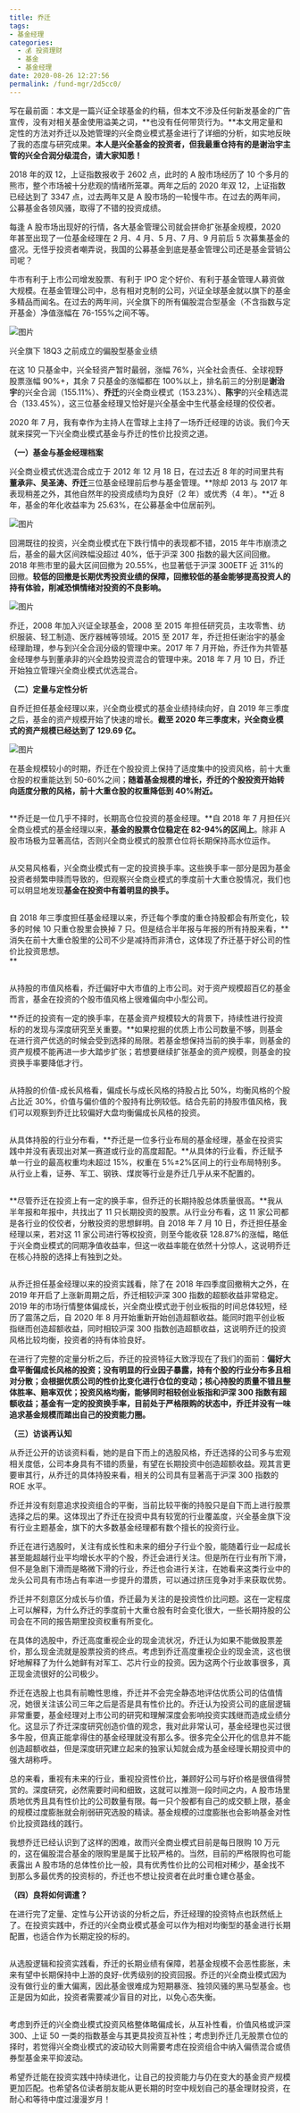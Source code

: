 ```yaml
---
title: 乔迁
tags: 
- 基金经理
categories: 
  - 💰 投资理财
  - 基金
  - 基金经理
date: 2020-08-26 12:27:56
permalink: /fund-mgr/2d5cc0/
---
```

写在最前面：本文是一篇兴证全球基金的约稿，但本文不涉及任何新发基金的广告宣传，没有对相关基金使用溢美之词，**也没有任何带货行为。**本文用定量和定性的方法对乔迁以及她管理的兴全商业模式基金进行了详细的分析，如实地反映了我的态度与研究成果。**本人是兴全基金的投资者，但我最重仓持有的是谢治宇主管的兴全合润分级混合，请大家知悉！**

  
2018 年的双 12，上证指数报收于 2602 点，此时的 A 股市场经历了 10 个多月的熊市，整个市场被十分悲观的情绪所笼罩。两年之后的 2020 年双 12，上证指数已经达到了 3347 点，过去两年又是 A 股市场的一轮慢牛市。在过去的两年间，公募基金各领风骚，取得了不错的投资成绩。

每逢 A 股市场出现好的行情，各大基金管理公司就会拼命扩张基金规模，2020 年甚至出现了一位基金经理在 2 月、4 月、5 月、7 月、9 月前后 5 次募集基金的盛况。无怪乎投资者嘲弄说，我国的公募基金到底是基金管理公司还是基金营销公司呢？  

  

牛市有利于上市公司增发股票、有利于 IPO 定个好价、有利于基金管理人募资做大规模。在基金管理公司中，总有相对克制的公司，兴证全球基金就以旗下的基金多精品而闻名。在过去的两年间，兴全旗下的所有偏股混合型基金（不含指数与定开基金）净值涨幅在 76-155%之间不等。

  

![图片](https://mmbiz.qpic.cn/mmbiz_png/zl6NetTkicYDokuxmdibHnj4IB7Wa3xkgxan0ccQygpicZULq3x5Q4adbVEqQOyAXK1WhfIHCgrmWibicCq9XoPEbew/640?wx_fmt=png&tp=webp&wxfrom=5&wx_lazy=1&wx_co=1)

兴全旗下 18Q3 之前成立的偏股型基金业绩  

在这 10 只基金中，兴全轻资产暂时最弱，涨幅 76%，兴全社会责任、全球视野股票涨幅 90%+，其余 7 只基金的涨幅都在 100%以上，排名前三的分别是**谢治宇**的兴全合润（155.11%）、**乔迁**的兴全商业模式（153.23%）、**陈宇**的兴全精选混合（133.45%），这三位基金经理又恰好是兴全基金中生代基金经理的佼佼者。

  

2020 年 7 月，我有幸作为主持人在雪球上主持了一场乔迁经理的访谈。我们今天就来探究一下兴全商业模式基金与乔迁的性价比投资之道。

  

**（一）基金与基金经理档案**

  

兴全商业模式优选混合成立于 2012 年 12 月 18 日，在过去近 8 年的时间里共有**董承非、吴圣涛、乔迁**三位基金经理前后参与基金管理。**除却 2013 与 2017 年表现稍差之外，其他自然年的投资成绩均为良好（2 年）或优秀（4 年）。**近 8 年，基金的年化收益率为 25.63%，在公募基金中位居前列。

  

![图片](https://mmbiz.qpic.cn/mmbiz_png/zl6NetTkicYDokuxmdibHnj4IB7Wa3xkgxibBGqRZ3sGV5uvOZF3xiccg7y5p7UXzBFpanXqfsdia3XKKn1D0jXJtaQ/640?wx_fmt=png&tp=webp&wxfrom=5&wx_lazy=1&wx_co=1)

  

回溯既往的投资，兴全商业模式在下跌行情中的表现都不错，2015 年牛市崩溃之后，基金的最大区间跌幅没超过 40%，低于沪深 300 指数的最大区间回撤。2018 年熊市里的最大区间回撤为 20.55%，也显著低于沪深 300ETF 近 31%的回撤。**较低的回撤是长期优秀投资业绩的保障，回撤较低的基金能够提高投资人的持有体验，削减恐惧情绪对投资的不良影响。**

  

![图片](https://mmbiz.qpic.cn/mmbiz_png/zl6NetTkicYDokuxmdibHnj4IB7Wa3xkgxBnvWCFuoS1IiaKNfJpFBJOFldy74VhhpGiclpGibFZkGx3Uqfexxs2kcA/640?wx_fmt=png&tp=webp&wxfrom=5&wx_lazy=1&wx_co=1)

  

乔迁，2008 年加入兴证全球基金，2008 至 2015 年担任研究员，主攻零售、纺织服装、轻工制造、医疗器械等领域。2015 至 2017 年，乔迁担任谢治宇的基金经理助理，参与到兴全合润分级的管理中来。2017 年 7 月开始，乔迁作为共管基金经理参与到董承非的兴全趋势投资混合的管理中来。2018 年 7 月 10 日，乔迁开始独立管理兴全商业模式优选混合。

  

**（二）定量与定性分析**

  

自乔迁担任基金经理以来，兴全商业模式的基金业绩持续向好，自 2019 年三季度之后，基金的资产规模开始了快速的增长。**截至 2020 年三季度末，兴全商业模式的资产规模已经达到了 129.69 亿。**

  

![图片](https://mmbiz.qpic.cn/mmbiz_png/zl6NetTkicYDokuxmdibHnj4IB7Wa3xkgxpZ8DlfoSzjEbRn3eficcra9ic4wqMDW5U6AZDe0cl39jvSibxnhuCggzQ/640?wx_fmt=png&tp=webp&wxfrom=5&wx_lazy=1&wx_co=1)

  

在基金规模较小的时期，乔迁在个股投资上保持了适度集中的投资风格，前十大重仓股的权重能达到 50-60%之间；**随着基金规模的增长，乔迁的个股投资开始转向适度分散的风格，前十大重仓股的权重降低到 40%附近。**

  

![](data:image/gif;base64,iVBORw0KGgoAAAANSUhEUgAAAAEAAAABCAYAAAAfFcSJAAAADUlEQVQImWNgYGBgAAAABQABh6FO1AAAAABJRU5ErkJggg==)

  

**乔迁是一位几乎不择时，长期高仓位投资的基金经理。**自 2018 年 7 月担任兴全商业模式的基金经理以来，**基金的股票仓位稳定在 82-94%的区间上**。除非 A 股市场极为显著高估，否则兴全商业模式的股票仓位将长期保持高水位运作。  

  

![](data:image/gif;base64,iVBORw0KGgoAAAANSUhEUgAAAAEAAAABCAYAAAAfFcSJAAAADUlEQVQImWNgYGBgAAAABQABh6FO1AAAAABJRU5ErkJggg==)

  

从交易风格看，兴全商业模式有一定的投资换手率。这些换手率一部分是因为基金投资者频繁申赎而导致的，但观察兴全商业模式的季度前十大重仓股情况，我们也可以明显地发现**基金在投资中有着明显的换手。**

  

![](data:image/gif;base64,iVBORw0KGgoAAAANSUhEUgAAAAEAAAABCAYAAAAfFcSJAAAADUlEQVQImWNgYGBgAAAABQABh6FO1AAAAABJRU5ErkJggg==)

  

自 2018 年三季度担任基金经理以来，乔迁每个季度的重仓持股都会有所变化，较多的时候 10 只重仓股里会换掉 7 只。但是结合半年报与年报的所有持股来看，**消失在前十大重仓股里的公司不少是减持而非清仓，这体现了乔迁基于好公司的性价比投资思想。  
**

  

![](data:image/gif;base64,iVBORw0KGgoAAAANSUhEUgAAAAEAAAABCAYAAAAfFcSJAAAADUlEQVQImWNgYGBgAAAABQABh6FO1AAAAABJRU5ErkJggg==)

  

从持股的市值风格看，乔迁偏好中大市值的上市公司。对于资产规模超百亿的基金而言，基金在投资的个股市值风格上很难偏向中小型公司。

  

**乔迁的投资有一定的换手率，在基金资产规模较大的背景下，持续性进行投资标的的发现与深度研究至关重要。**如果挖掘的优质上市公司数量不够，则基金在进行资产优选的时候会受到选择的局限。若基金想保持当前的换手率，则基金的资产规模不能再进一步大踏步扩张；若想要继续扩张基金的资产规模，则基金的投资换手率要降低才行。

  

![](data:image/gif;base64,iVBORw0KGgoAAAANSUhEUgAAAAEAAAABCAYAAAAfFcSJAAAADUlEQVQImWNgYGBgAAAABQABh6FO1AAAAABJRU5ErkJggg==)

  

从持股的价值-成长风格看，偏成长与成长风格的持股占比 50%，均衡风格的个股占比近 30%，价值与偏价值的个股持有比例较低。结合先前的持股市值风格，我们可以观察到乔迁比较偏好大盘均衡偏成长风格的投资。  

  

![](data:image/gif;base64,iVBORw0KGgoAAAANSUhEUgAAAAEAAAABCAYAAAAfFcSJAAAADUlEQVQImWNgYGBgAAAABQABh6FO1AAAAABJRU5ErkJggg==)

  

从具体持股的行业分布看，**乔迁是一位多行业布局的基金经理，基金在投资实践中并没有表现出对某一赛道或行业的高度超配。**从具体的行业看，乔迁赋予单一行业的最高权重均未超过 15%，权重在 5%±2%区间上的行业布局特别多。从行业上看，证券、军工、钢铁、煤炭等行业是乔迁几乎从来不配置的。

  

![](data:image/gif;base64,iVBORw0KGgoAAAANSUhEUgAAAAEAAAABCAYAAAAfFcSJAAAADUlEQVQImWNgYGBgAAAABQABh6FO1AAAAABJRU5ErkJggg==)

  

**尽管乔迁在投资上有一定的换手率，但乔迁的长期持股总体质量很高。**我从半年报和年报中，共找出了 11 只长期投资的股票。从行业分布看，这 11 家公司都是各行业的佼佼者，分散投资的思想鲜明。自 2018 年 7 月 10 日，乔迁担任基金经理以来，若对这 11 家公司进行等权投资，则至今能收获 128.87%的涨幅，略低于兴全商业模式的同期净值收益率，但这一收益率能在依然十分惊人，这说明乔迁在核心持股的选择上有独到之处。

  

![](data:image/gif;base64,iVBORw0KGgoAAAANSUhEUgAAAAEAAAABCAYAAAAfFcSJAAAADUlEQVQImWNgYGBgAAAABQABh6FO1AAAAABJRU5ErkJggg==)

  

从乔迁担任基金经理以来的投资实践看，除了在 2018 年四季度回撤稍大之外，在 2019 年开启了上涨新周期之后，乔迁相较沪深 300 指数的超额收益非常稳定。2019 年的市场行情整体偏成长，兴全商业模式逊于创业板指的时间总体较短，经历了震荡之后，自 2020 年 8 月开始重新开始创造超额收益。能同时跑平创业板指继而创造超额收益，同时相较沪深 300 指数创造超额收益，这说明乔迁的投资风格比较均衡，投资者的持有体验良好。  

  

在进行了完整的定量分析之后，乔迁的投资特征大致浮现在了我们的面前：**偏好大盘平衡偏成长风格的投资；没有明显的行业因子暴露，持有个股的行业分布多且相对分散；会根据优质公司的性价比变化进行仓位的变动；核心持股的质量不错且整体胜率、赔率双优；投资风格均衡，能够同时相较创业板指和沪深 300 指数有超额收益；基金有一定的投资换手率，目前处于严格限购的状态中，乔迁并没有一味追求基金规模而踏出自己的投资能力圈。**

  

**（三）访谈再认知**

  

从乔迁公开的访谈资料看，她的是自下而上的选股风格，乔迁选择的公司多与宏观相关度低，公司本身具有不错的质量，有望在长期投资中创造超额收益。观其言更要审其行，从乔迁的具体持股来看，相关的公司具有显著高于沪深 300 指数的 ROE 水平。

  

乔迁并没有刻意追求投资组合的平衡，当前比较平衡的持股只是自下而上进行股票选择之后的果。这体现出了乔迁在投资中具有较宽的行业覆盖度，兴全基金旗下没有行业主题基金，旗下的大多数基金经理都有数个擅长的投资行业。

  

乔迁在进行选股时，关注有成长性和未来的细分子行业个股，能随着行业一起成长甚至能超越行业平均增长水平的个股，乔迁会进行关注。但是所在行业有所下滑，但不是急剧下滑而是略微下滑的行业，乔迁也会进行关注，在她看来这类行业中的龙头公司具有市场占有率进一步提升的潜质，可以通过挤压竞争对手来获取优势。

  

乔迁并不刻意区分成长与价值，乔迁最为关注的是投资性价比问题。这在一定程度上可以解释，为什么乔迁的季度前十大重仓股有时会变化很大，一些长期持股的公司会在不同的报告期里投资权重有所变化。

  

在具体的选股中，乔迁高度重视企业的现金流状况，乔迁认为如果不能做股票差价，那么现金流就是股票投资的终点。考虑到乔迁高度重视企业的现金流，这也很好地解释了为什么她鲜有对军工、芯片行业的投资。因为这两个行业故事很多，真正现金流很好的公司极少。

  

乔迁在选股上也具有前瞻性思维，乔迁并不会完全静态地评估优质公司的估值情况，她很关注该公司三年之后是否是具有性价比的。乔迁认为投资公司的底层逻辑非常重要，基金经理对上市公司的研究和理解深度会影响投资实践继而造成业绩分化。这显示了乔迁深度研究创造价值的观念，我对此非常认可，基金经理也买过很多牛股，但真正能拿得住的基金经理就没有那么多。很多完全公开化的信息并不能创造超额收益，但是深度研究建立起来的独家认知就会成为基金经理长期投资中的强大胡称呼。

  

总的来看，重视有未来的行业，重视投资性价比，兼顾好公司与好价格是很值得赞赏的。深度研究，必然需要时间和细致，这就可以推测一段时间之内，A 股市场里质地优秀且具有性价比的公司数量有限。每一只个股都有自己的成交额上限，基金的规模过度膨胀就会削弱研究选股的精读。基金规模的过度膨胀也会影响基金对性价比投资路线的践行。  

  

我想乔迁已经认识到了这样的困难，故而兴全商业模式目前是每日限购 10 万元的，这在偏股混合基金的限购里是属于比较严格的。当然，目前的严格限购也可能表露出 A 股市场的总体性价比一般，具有优秀性价比的公司相对稀少，基金找不到那么多最优秀的投资标的，乔迁也不想让投资者在此时重仓建仓基金。

  

**（四）良将如何调遣？**   

  

在进行完了定量、定性与公开访谈的分析之后，乔迁经理的投资特点也跃然纸上了。在投资实践中，乔迁的兴全商业模式基金可以作为相对均衡型的基金进行长期配置，也适合作为长期定投的标的。

  

![](data:image/gif;base64,iVBORw0KGgoAAAANSUhEUgAAAAEAAAABCAYAAAAfFcSJAAAADUlEQVQImWNgYGBgAAAABQABh6FO1AAAAABJRU5ErkJggg==)

  

从选股逻辑和投资实践看，乔迁的长期业绩有保障，若基金规模不会恶性膨胀，未来有望中长期保持中上游的良好-优秀级别的投资回报。乔迁的兴全商业模式因为没有做行业的重大偏离，因此基金很难成为短期暴涨、独领风骚的黑马型基金。也正是因为如此，投资者需要减少盲目的对比，以免心态失衡。  
  

![](data:image/gif;base64,iVBORw0KGgoAAAANSUhEUgAAAAEAAAABCAYAAAAfFcSJAAAADUlEQVQImWNgYGBgAAAABQABh6FO1AAAAABJRU5ErkJggg==)

  

考虑到乔迁的兴全商业模式投资风格整体略偏成长，从互补性看，价值风格或沪深 300、上证 50 一类的指数基金与其更具投资互补性；考虑到乔迁几无股票仓位的择时，若觉得兴全商业模式的波动较大则需要考虑在投资组合中纳入偏债混合或债券型基金来平抑波动。  

  

希望乔迁能在投资实践中持续进化，让自己的投资能力与仍在变大的基金资产规模更加匹配。也希望各位读者朋友能从更长期的时空中规划自己的基金理财投资，在耐心和等待中度过漫漫岁月！  
